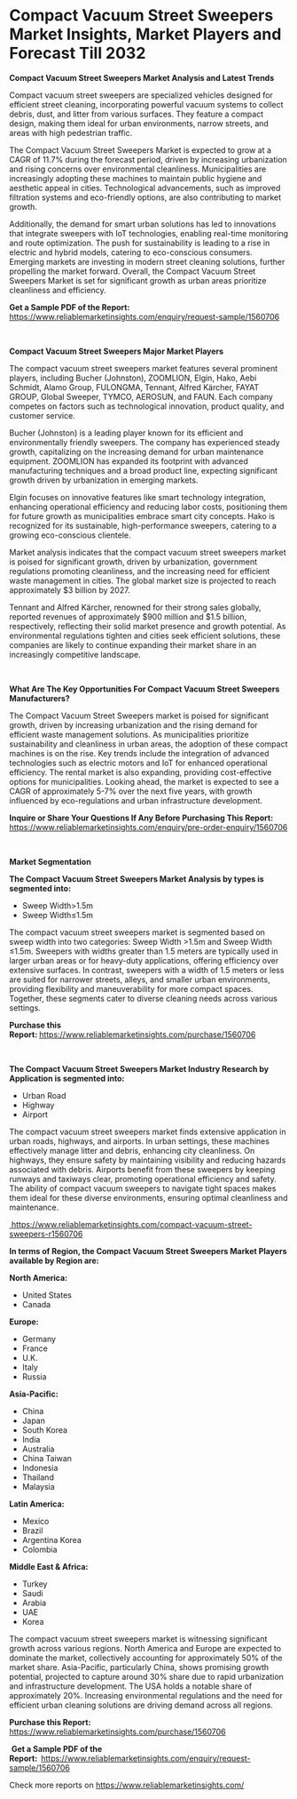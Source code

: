 <p><h1>Compact Vacuum Street Sweepers Market Insights, Market Players and Forecast Till 2032</h1></p><p><strong>Compact Vacuum Street Sweepers Market Analysis and Latest Trends</strong></p>
<p><p>Compact vacuum street sweepers are specialized vehicles designed for efficient street cleaning, incorporating powerful vacuum systems to collect debris, dust, and litter from various surfaces. They feature a compact design, making them ideal for urban environments, narrow streets, and areas with high pedestrian traffic.</p><p>The Compact Vacuum Street Sweepers Market is expected to grow at a CAGR of 11.7% during the forecast period, driven by increasing urbanization and rising concerns over environmental cleanliness. Municipalities are increasingly adopting these machines to maintain public hygiene and aesthetic appeal in cities. Technological advancements, such as improved filtration systems and eco-friendly options, are also contributing to market growth. </p><p>Additionally, the demand for smart urban solutions has led to innovations that integrate sweepers with IoT technologies, enabling real-time monitoring and route optimization. The push for sustainability is leading to a rise in electric and hybrid models, catering to eco-conscious consumers. Emerging markets are investing in modern street cleaning solutions, further propelling the market forward. Overall, the Compact Vacuum Street Sweepers Market is set for significant growth as urban areas prioritize cleanliness and efficiency.</p></p>
<p><strong>Get a Sample PDF of the Report:&nbsp;</strong> <a href="https://www.reliablemarketinsights.com/enquiry/request-sample/1560706?utm_campaign=3164&utm_medium=2&utm_source=Github&utm_content=ia&utm_term=11042025&utm_id=compact-vacuum-street-sweepers">https://www.reliablemarketinsights.com/enquiry/request-sample/1560706</a></p>
<p>&nbsp;</p>
<p><strong>Compact Vacuum Street Sweepers Major Market Players</strong></p>
<p><p>The compact vacuum street sweepers market features several prominent players, including Bucher (Johnston), ZOOMLION, Elgin, Hako, Aebi Schmidt, Alamo Group, FULONGMA, Tennant, Alfred Kärcher, FAYAT GROUP, Global Sweeper, TYMCO, AEROSUN, and FAUN. Each company competes on factors such as technological innovation, product quality, and customer service.</p><p>Bucher (Johnston) is a leading player known for its efficient and environmentally friendly sweepers. The company has experienced steady growth, capitalizing on the increasing demand for urban maintenance equipment. ZOOMLION has expanded its footprint with advanced manufacturing techniques and a broad product line, expecting significant growth driven by urbanization in emerging markets.</p><p>Elgin focuses on innovative features like smart technology integration, enhancing operational efficiency and reducing labor costs, positioning them for future growth as municipalities embrace smart city concepts. Hako is recognized for its sustainable, high-performance sweepers, catering to a growing eco-conscious clientele.</p><p>Market analysis indicates that the compact vacuum street sweepers market is poised for significant growth, driven by urbanization, government regulations promoting cleanliness, and the increasing need for efficient waste management in cities. The global market size is projected to reach approximately $3 billion by 2027.</p><p>Tennant and Alfred Kärcher, renowned for their strong sales globally, reported revenues of approximately $900 million and $1.5 billion, respectively, reflecting their solid market presence and growth potential. As environmental regulations tighten and cities seek efficient solutions, these companies are likely to continue expanding their market share in an increasingly competitive landscape.</p></p>
<p>&nbsp;</p>
<p><strong>What Are The Key Opportunities For Compact Vacuum Street Sweepers Manufacturers?</strong></p>
<p><p>The Compact Vacuum Street Sweepers market is poised for significant growth, driven by increasing urbanization and the rising demand for efficient waste management solutions. As municipalities prioritize sustainability and cleanliness in urban areas, the adoption of these compact machines is on the rise. Key trends include the integration of advanced technologies such as electric motors and IoT for enhanced operational efficiency. The rental market is also expanding, providing cost-effective options for municipalities. Looking ahead, the market is expected to see a CAGR of approximately 5-7% over the next five years, with growth influenced by eco-regulations and urban infrastructure development.</p></p>
<p><strong>Inquire or Share Your Questions If Any Before Purchasing This Report:</strong> <a href="https://www.reliablemarketinsights.com/enquiry/pre-order-enquiry/1560706?utm_campaign=3164&utm_medium=2&utm_source=Github&utm_content=ia&utm_term=11042025&utm_id=compact-vacuum-street-sweepers">https://www.reliablemarketinsights.com/enquiry/pre-order-enquiry/1560706</a></p>
<p>&nbsp;</p>
<p><strong>Market Segmentation</strong></p>
<p><strong>The Compact Vacuum Street Sweepers Market Analysis by types is segmented into:</strong></p>
<p><ul><li>Sweep Width>1.5m</li><li>Sweep Width≤1.5m</li></ul></p>
<p><p>The compact vacuum street sweepers market is segmented based on sweep width into two categories: Sweep Width >1.5m and Sweep Width ≤1.5m. Sweepers with widths greater than 1.5 meters are typically used in larger urban areas or for heavy-duty applications, offering efficiency over extensive surfaces. In contrast, sweepers with a width of 1.5 meters or less are suited for narrower streets, alleys, and smaller urban environments, providing flexibility and maneuverability for more compact spaces. Together, these segments cater to diverse cleaning needs across various settings.</p></p>
<p><strong>Purchase this Report:&nbsp;</strong><a href="https://www.reliablemarketinsights.com/purchase/1560706?utm_campaign=3164&utm_medium=2&utm_source=Github&utm_content=ia&utm_term=11042025&utm_id=compact-vacuum-street-sweepers">https://www.reliablemarketinsights.com/purchase/1560706</a></p>
<p>&nbsp;</p>
<p><strong>The Compact Vacuum Street Sweepers Market Industry Research by Application is segmented into:</strong></p>
<p><ul><li>Urban Road</li><li>Highway</li><li>Airport</li></ul></p>
<p><p>The compact vacuum street sweepers market finds extensive application in urban roads, highways, and airports. In urban settings, these machines effectively manage litter and debris, enhancing city cleanliness. On highways, they ensure safety by maintaining visibility and reducing hazards associated with debris. Airports benefit from these sweepers by keeping runways and taxiways clear, promoting operational efficiency and safety. The ability of compact vacuum sweepers to navigate tight spaces makes them ideal for these diverse environments, ensuring optimal cleanliness and maintenance.</p></p>
<p><a href="https://www.reliablemarketinsights.com/compact-vacuum-street-sweepers-r1560706?utm_campaign=3164&utm_medium=2&utm_source=Github&utm_content=ia&utm_term=11042025&utm_id=compact-vacuum-street-sweepers">&nbsp;https://www.reliablemarketinsights.com/compact-vacuum-street-sweepers-r1560706</a></p>
<p><strong>In terms of Region, the Compact Vacuum Street Sweepers Market Players available by Region are:</strong></p>
<p>
    <p> <strong> North America: </strong>
        <ul>
            <li>United States</li>
            <li>Canada</li>
        </ul>
        </p> 
    <p> <strong> Europe: </strong>
        <ul>
            <li>Germany</li>
            <li>France</li>
            <li>U.K.</li>
            <li>Italy</li>
            <li>Russia</li>
        </ul>
        </p> 
    <p> <strong> Asia-Pacific: </strong>
        <ul>
            <li>China</li>
            <li>Japan</li>
            <li>South Korea</li>
            <li>India</li>
            <li>Australia</li>
            <li>China Taiwan</li>
            <li>Indonesia</li>
            <li>Thailand</li>
            <li>Malaysia</li>
        </ul>
        </p> 
    <p> <strong> Latin America: </strong>
        <ul>
            <li>Mexico</li>
            <li>Brazil</li>
            <li>Argentina Korea</li>
            <li>Colombia</li>
        </ul>
        </p> 
    <p> <strong> Middle East & Africa: </strong>
        <ul>
            <li>Turkey</li>
            <li>Saudi</li>
            <li>Arabia</li>
            <li>UAE</li>
            <li>Korea</li>
        </ul>
    </p>
    </p>
<p><p>The compact vacuum street sweepers market is witnessing significant growth across various regions. North America and Europe are expected to dominate the market, collectively accounting for approximately 50% of the market share. Asia-Pacific, particularly China, shows promising growth potential, projected to capture around 30% share due to rapid urbanization and infrastructure development. The USA holds a notable share of approximately 20%. Increasing environmental regulations and the need for efficient urban cleaning solutions are driving demand across all regions.</p></p>
<p><strong>Purchase this Report: </strong><a href="https://www.reliablemarketinsights.com/purchase/1560706?utm_campaign=3164&utm_medium=2&utm_source=Github&utm_content=ia&utm_term=11042025&utm_id=compact-vacuum-street-sweepers">https://www.reliablemarketinsights.com/purchase/1560706</a></p>
<p>&nbsp;<strong>Get a Sample PDF of the Report:&nbsp;&nbsp;</strong><a href="https://www.reliablemarketinsights.com/enquiry/request-sample/1560706?utm_campaign=3164&utm_medium=2&utm_source=Github&utm_content=ia&utm_term=11042025&utm_id=compact-vacuum-street-sweepers">https://www.reliablemarketinsights.com/enquiry/request-sample/1560706</a></p>
<p><strong></strong></p>
<p>Check more reports on <a href="https://www.reliablemarketinsights.com/?utm_campaign=3164&utm_medium=2&utm_source=Github&utm_content=ia&utm_term=11042025&utm_id=compact-vacuum-street-sweepers">https://www.reliablemarketinsights.com/</a></p>